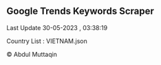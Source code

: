 

## Google Trends Keywords Scraper 
 
Last Update 30-05-2023 , 03:38:19

Country List :
VIETNAM.json



© Abdul Muttaqin 
